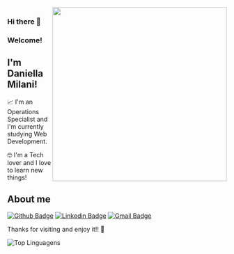 <img align="right" width="400" height="400" src="https://images.unsplash.com/photo-1493921994703-161e04155447?ixlib=rb-1.2.1&ixid=eyJhcHBfaWQiOjEyMDd9&auto=format&fit=crop&w=498&q=80">

### Hi there 👋  
### Welcome!
 
## I'm Daniella Milani!
 
📈 I'm an Operations Specialist and I'm currently studying Web Development.

🤓 I'm a Tech lover and I love to learn new things! 
 
## About me 
[![Github Badge](https://img.shields.io/badge/-Github-000?style=flat-square&logo=Github&logoColor=white&link=https://github.com/danimilani)](https://github.com/danimilani)
[![Linkedin Badge](https://img.shields.io/badge/-LinkedIn-blue?style=flat-square&logo=Linkedin&logoColor=white&link=https://www.linkedin.com/in/daniella-milani/)](https://www.linkedin.com/in/daniella-milani/)
[![Gmail Badge](https://img.shields.io/badge/-Gmail-c14438?style=flat-square&logo=Gmail&logoColor=white&link=mailto:mp.danii@gmail.com)](mailto:mp.danii@gmail.com)
 
Thanks for visiting and enjoy it!! 💁‍


![Top Linguagens](https://github-readme-stats.vercel.app/api/top-langs/?username=danimilani&layout=compact)

